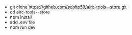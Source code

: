 - git clone https://github.com/sobitp59/airc-tools--store.git
- cd airc-tools--store
- npm install
-  add .env file
- npm run dev
